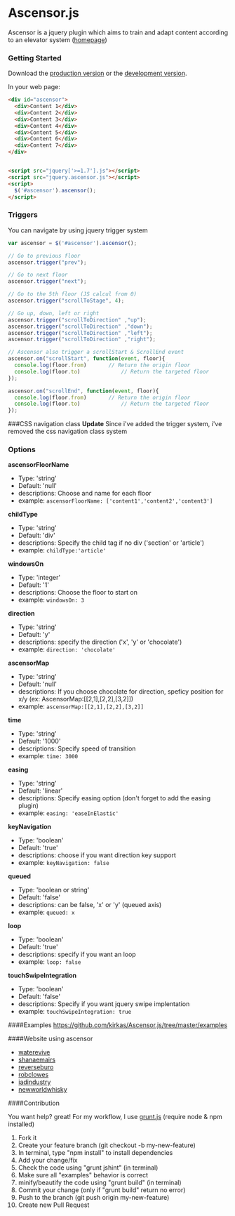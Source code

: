 # Ascensor.js

Ascensor is a jquery plugin which aims to train and adapt content according to an elevator system ([homepage](http://kirkas.ch/ascensor))

### Getting Started
Download the [production version][min] or the [development version][max].

[max]: https://raw.github.com/kirkas/Ascensor.js/master/dist/jquery.ascensor.js
[min]: https://raw.github.com/kirkas/Ascensor.js/master/dist/jquery.ascensor.min.js

In your web page:

```html
<div id="ascensor">
  <div>Content 1</div>
  <div>Content 2</div>
  <div>Content 3</div>
  <div>Content 4</div>
  <div>Content 5</div>
  <div>Content 6</div>  
  <div>Content 7</div>
</div>


<script src="jquery['>=1.7'].js"></script>
<script src="jquery.ascensor.js"></script>
<script>
  $('#ascensor').ascensor();
</script>
```

### Triggers
You can navigate by using jquery trigger system

```js
var ascensor = $('#ascensor').ascensor();

// Go to previous floor
ascensor.trigger("prev");

// Go to next floor
ascensor.trigger("next");

// Go to the 5th floor (JS calcul from 0)
ascensor.trigger("scrollToStage", 4);

// Go up, down, left or right
ascensor.trigger("scrollToDirection" ,"up");
ascensor.trigger("scrollToDirection" ,"down");
ascensor.trigger("scrollToDirection" ,"left");
ascensor.trigger("scrollToDirection" ,"right");

// Ascensor also trigger a scrollStart & ScrollEnd event
ascensor.on("scrollStart", function(event, floor){
  console.log(floor.from) 		// Return the origin floor
  console.log(floor.to) 			// Return the targeted floor
});

ascensor.on("scrollEnd", function(event, floor){
  console.log(floor.from) 		// Return the origin floor
  console.log(floor.to) 			// Return the targeted floor
});
```

###CSS navigation class
**Update**
Since i've added the trigger system, i've removed the css
navigation class system

### Options


**ascensorFloorName**
- Type: 'string'
- Default: 'null'
- descriptions: Choose and name for each floor
- example: ```ascensorFloorName: ['content1','content2','content3']```

**childType**
- Type: 'string'
- Default: 'div'
- descriptions: Specify the child tag if no div ('section' or 'article')
- example: ```childType:'article'```

**windowsOn**
- Type: 'integer'
- Default: '1'
- descriptions: Choose the floor to start on
- example: ```windowsOn: 3```

**direction**
- Type: 'string'
- Default: 'y'
- descriptions: specify the direction ('x', 'y' or 'chocolate')
- example: ```direction: 'chocolate'```

**ascensorMap**
- Type: 'string'
- Default: 'null'
- descriptions: If you choose chocolate for direction, speficy position for x/y (ex: AscensorMap:[[2,1],[2,2],[3,2]])
- example: ```ascensorMap:[[2,1],[2,2],[3,2]]```

**time**
- Type: 'string'
- Default: '1000'
- descriptions: Specify speed of transition
- example: ```time: 3000```

**easing**
- Type: 'string'
- Default: 'linear'
- descriptions: Specify easing option (don't forget to add the easing plugin)
- example: ```easing: 'easeInElastic'```

**keyNavigation**
- Type: 'boolean'
- Default: 'true'
- descriptions: choose if you want direction key support
- example: ```keyNavigation: false```

**queued**
- Type: 'boolean or string'
- Default: 'false'
- descriptions: can be false, 'x' or 'y' (queued axis)
- example: ```queued: x```

**loop**
- Type: 'boolean'
- Default: 'true'
- descriptions: specify if you want an loop
- example: ```loop: false```

**touchSwipeIntegration**
- Type: 'boolean'
- Default: 'false'
- descriptions: Specify if you want jquery swipe implentation
- example: ```touchSwipeIntegration: true```


####Examples
https://github.com/kirkas/Ascensor.js/tree/master/examples

####Website using ascensor

- [waterevive](http://www.waterevive.com)
- [shanaemairs](http://shanaemairs.com)
- [reverseburo](http://reverseburo.com)
- [robclowes](http://www.robclowes.com)
- [iadindustry](http://iadindustry.se)
- [newworldwhisky](http://newworldwhisky.com.au)

####Contribution

You want help? great!
For my workflow, I use [grunt.js](http://gruntjs.com/) (require node & npm installed)

1. Fork it
2. Create your feature branch (git checkout -b my-new-feature)
3. In terminal, type "npm install" to install dependencies
4. Add your change/fix
5. Check the code using "grunt jshint" (in terminal)
6. Make sure all "examples" behavior is correct 
7. minify/beautify the code using "grunt build" (in terminal)
8. Commit your change (only if "grunt build" return no error)
9. Push to the branch (git push origin my-new-feature)
10. Create new Pull Request